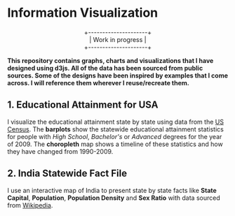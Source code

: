 # Information Visualization

<p align = "center">
 +---------------------+ <br>
 |   Work in progress  | <br>
 +---------------------+ <br>
</p>

**This repository contains graphs, charts and visualizations that I have designed using d3js. All of the data has been sourced from public sources. Some of the designs have been inspired by examples that I come across. I will reference them wherever I reuse/recreate them.**

## 1. Educational Attainment for USA

I visualize the educational attainment state by state using data from the [US Census](http://www.census.gov/hhes/socdemo/education/). The **barplots** show the statewide educational attainment statistics for people with *High School*, *Bachelor's* or *Advanced* degrees for the year of 2009. The **choropleth** map shows a timeline of these statistics and how they have changed from 1990-2009.

## 2. India Statewide Fact File

I use an interactive map of India to present state by state facts like **State Capital**, **Population**, **Population Density** and **Sex Ratio** with data sourced from [Wikipedia](https://en.wikipedia.org/wiki/List_of_states_and_union_territories_of_India_by_population).
